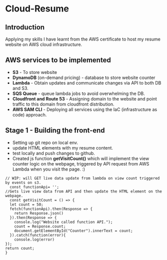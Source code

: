 # Cloud-Resume
## Introduction
Applying my skills I have learnt from the AWS certificate to host my resume website on AWS cloud infrastructure. 


## AWS services to be implemented
* **S3** - To store website
* **DynamoDB** (on-demand pricing) - database to store website counter
* **Lambda** - Obtain updates and communicate changes via API to both DB and S3.
* **SQS Queue** - queue lambda jobs to avoid overwhelming the DB.
* **Cloudfront and Route 53** - Assigning domain to the website and point traffic to this domain from cloudfront distribution.
* **AWS SAM CLI** - Deploying all services using the IaC (infrastructure as code) approach. 


## Stage 1 - Building the front-end 

* Setting up git repo on local env.
* update HTML elements with my resume content.
* test locally and push changes to github.
* Created js function **getVisitCount()** which will implement the view counter logic on the webpage, triggered by API request from AWS Lambda when you visit the page. :)
```JS
// WIP: will GET live data update from lambda on view count triggered by events on s3.
  const functionApi= '';
//Gets live view data from API and then update the HTML element on the webpage.
  const getVisitCount = () => {
  let count = 50;
  fetch(functionApi).then(Response => {
    return Response.json()
  }).then(Response => {
    console.log("Website called function API.");
    count = Response.count;
    document.getElementById("Counter").innerText = count;
  }).catch(function(error){
    console.log(error)
});
return count;
}
```


